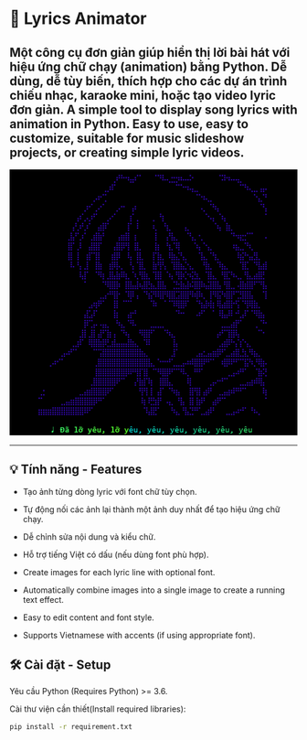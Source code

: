 # 🎵 Lyrics Animator

Một công cụ đơn giản giúp **hiển thị lời bài hát với hiệu ứng chữ chạy (animation)** bằng Python. Dễ dùng, dễ tùy biến, thích hợp cho các dự án trình chiếu nhạc, karaoke mini, hoặc tạo video lyric đơn giản.
A simple tool to **display song lyrics with animation** in Python. Easy to use, easy to customize, suitable for music slideshow projects, or creating simple lyric videos.
---

<p align="center">
  <img src="assets/demo.png" width="600" alt="Ảnh minh họa lyrics animation">
</p>

---

## 💡 Tính năng - Features

- Tạo ảnh từng dòng lyric với font chữ tùy chọn.
- Tự động nối các ảnh lại thành một ảnh duy nhất để tạo hiệu ứng chữ chạy.
- Dễ chỉnh sửa nội dung và kiểu chữ.
- Hỗ trợ tiếng Việt có dấu (nếu dùng font phù hợp).

- Create images for each lyric line with optional font.
- Automatically combine images into a single image to create a running text effect.
- Easy to edit content and font style.
- Supports Vietnamese with accents (if using appropriate font).

## 🛠️ Cài đặt - Setup

Yêu cầu Python (Requires Python) >= 3.6.

Cài thư viện cần thiết(Install required libraries):
```bash
pip install -r requirement.txt
